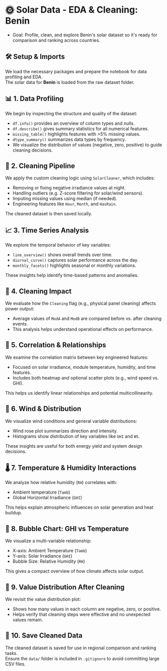 # 🌞 Solar Data - EDA & Cleaning: Benin

* Goal: Profile, clean, and explore Benin's solar dataset so it's ready for comparison and ranking across countries.
## 🛠️ Setup & Imports

We load the necessary packages and prepare the notebook for data profiling and EDA.  
The solar data for **Benin** is loaded from the raw dataset folder.
## 📊 1. Data Profiling

We begin by inspecting the structure and quality of the dataset:

- `df.info()` provides an overview of column types and nulls.
- `df.describe()` gives summary statistics for all numerical features.
- `missing_table()` highlights features with >5% missing values.
- `dtype_summary()` summarizes data types by frequency.
- We visualize the distribution of values (negative, zero, positive) to guide cleaning decisions.
## 🧹 2. Cleaning Pipeline

We apply the custom cleaning logic using `SolarCleaner`, which includes:

- Removing or fixing negative irradiance values at night.
- Handling outliers (e.g. Z-score filtering for solar/wind sensors).
- Imputing missing values using median (if needed).
- Engineering features like `Hour`, `Month`, and `HasRain`.

The cleaned dataset is then saved locally.
## 📈 3. Time Series Analysis

We explore the temporal behavior of key variables:

- `line_overview()` shows overall trends over time.
- `diurnal_curve()` captures solar performance across the day.
- `monthly_facets()` highlights seasonal or monthly variations.

These insights help identify time-based patterns and anomalies.
## 🧼 4. Cleaning Impact

We evaluate how the `Cleaning` flag (e.g., physical panel cleaning) affects power output:

- Average values of `ModA` and `ModB` are compared before vs. after cleaning events.
- This analysis helps understand operational effects on performance.
## 🔗 5. Correlation & Relationships

We examine the correlation matrix between key engineered features:

- Focused on solar irradiance, module temperature, humidity, and time features.
- Includes both heatmap and optional scatter plots (e.g., wind speed vs. GHI).

This helps us identify linear relationships and potential multicollinearity.
## 💨 6. Wind & Distribution

We visualize wind conditions and general variable distributions:

- Wind rose plot summarizes direction and intensity.
- Histograms show distribution of key variables like `GHI` and `WS`.

These insights are useful for both energy yield and system design decisions.
## 🌡️ 7. Temperature & Humidity Interactions

We analyze how relative humidity (`RH`) correlates with:

- Ambient temperature (`Tamb`)
- Global Horizontal Irradiance (`GHI`)

This helps explain atmospheric influences on solar generation and heat buildup.
## 🔵 8. Bubble Chart: GHI vs Temperature

We visualize a multi-variable relationship:

- X-axis: Ambient Temperature (`Tamb`)
- Y-axis: Solar Irradiance (`GHI`)
- Bubble Size: Relative Humidity (`RH`)

This gives a compact overview of how climate affects solar output.
## 🧮 9. Value Distribution After Cleaning

We revisit the value distribution plot:

- Shows how many values in each column are negative, zero, or positive.
- Helps verify that cleaning steps were effective and no unexpected values remain.
## 💾 10. Save Cleaned Data

The cleaned dataset is saved for use in regional comparison and ranking tasks.  
Ensure the `data/` folder is included in `.gitignore` to avoid committing large CSV files.
